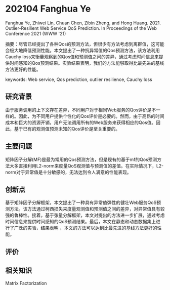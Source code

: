 # 202104 Fanghua Ye

Fanghua Ye, Zhiwei Lin, Chuan Chen, Zibin Zheng, and Hong Huang. 2021. Outlier-Resilient Web Service QoS Prediction. In Proceedings of the Web Conference 2021 (WWW '21)

摘要：尽管已经提出了各种Qos的预测方法，但很少有方法考虑到离群值，这可能会极大地降低预测性能。本文提出了一种抗异常值的Qos预测方法，该方法利用Cauchy loss来衡量观察到的Qos值和预测值之间的差异，通过考虑时间信息来提供时间感知的Qos预测结果。实验结果表明，我们的方法能够取得比最先进的基线方法更好的性能。

keywords: Web service, Qos prediction, outlier resilience, Cauchy loss



## 研究背景

由于服务调用的上下文存在差异，不同用户对于相同Web服务的Qos评价是不一样的。因此，为不同用户提供个性化的Qos评价是必要的。然而，由于高昂的时间成本和巨大的资源开销，用户无法调用所有的Web服务来获得相应的Qos值。因此，基于已有的观测值预测未知的Qos评价是至关重要的。



## 主要问题

矩阵因子分解(MF)是最为常用的Qos预测方法，但是现有的基于mf的Qos预测方法大多直接利用L2-norm来度量QoS观测值与预测值的差值。在实际情况下，L2-norm对于异常值是十分敏感的，无法达到令人满意的性能表现。



## 创新点

基于矩阵因子分解框架，本文提出了一种具有异常值弹性的健壮Web服务QoS预测方法。该方法通过柯西损失来度量观测值和预测值之间的差异，对异常值具有较强的鲁棒性。接着，基于张量分解框架，本文对提出的方法进一步扩展，通过考虑时间信息来提供时间感知的QoS预测结果。最后，本文在静态和动态数据集上进行了广泛的实验，结果表明 ，本文的方法可以达到比最先进的基线方法更好的性能。



## 评价



## 相关知识

Matrix Factorization

